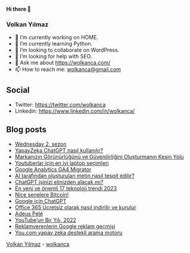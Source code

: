 #### Hi there 👋

### Volkan Yılmaz

- 🔭 I’m currently working on HOME.
- 🌱 I’m currently learning Python.
- 👯 I’m looking to collaborate on WordPress.
- 🤔 I’m looking for help with SEO.
- 💬 Ask me about https://wolkanca.com/
- 📫 How to reach me: wolkanca@gmail.com

## Social
- Twitter: https://twitter.com/wolkanca
- Linkedin: https://www.linkedin.com/in/wolkanca/



## Blog posts
<!-- BLOG-POST-LIST:START -->
- [Wednesday 2. sezon](https://wolkanca.com/wednesday-2-sezon/)
- [YapayZeka ChatGPT nasıl kullanılır?](https://wolkanca.com/yapayzeka-chatgpt-nasil-kullanilir/)
- [Markanızın Görünürlüğünü ve Güvenilirliğini Oluşturmanın Kesin Yolu](https://wolkanca.com/markanizin-gorunurlugunu-ve-guvenilirligini-olusturmanin-kesin-yolu/)
- [Youtuberlar için en iyi laptop seçimleri](https://wolkanca.com/youtuberlar-icin-en-iyi-laptop-secimleri/)
- [Google Analytics GA4 Migrator](https://wolkanca.com/google-analytics-ga4-migrator/)
- [AI tarafından oluşturulan metin nasıl tespit edilir?](https://wolkanca.com/ai-tarafindan-olusturulan-metin-nasil-tespit-edilir/)
- [ChatGPT işinizi elinizden alacak mı?](https://wolkanca.com/chatgpt-isinizi-elinizden-alacak-mi/)
- [En yeni ve önemli 17 teknoloji trendi 2023](https://wolkanca.com/en-yeni-ve-onemli-17-teknoloji-trendi-2023/)
- [Nice senelere Bitcoin!](https://wolkanca.com/nice-senelere-bitcoin/)
- [Google için ChatGPT](https://wolkanca.com/google-icin-chatgpt/)
- [Office 365 Ücretsiz olarak nasıl indirilir ve kurulur](https://wolkanca.com/office-365-ucretsiz-olarak-nasil-indirilir-ve-kurulur/)
- [Adeus Pelé](https://wolkanca.com/adeus-pele/)
- [YouTube’un Bir Yılı, 2022](https://wolkanca.com/youtubeun-bir-yili-2022/)
- [Reklamverenlerin Google reklam geçmişi](https://wolkanca.com/reklamverenlerin-google-reklam-gecmisi/)
- [You.com yapay zeka destekli arama motoru](https://wolkanca.com/you-com-yapay-zeka-destekli-arama-motoru/)
<!-- BLOG-POST-LIST:END -->


[Volkan Yılmaz](https://volkanyilmaz.com.tr/) - [wolkanca](https://wolkanca.com/)
